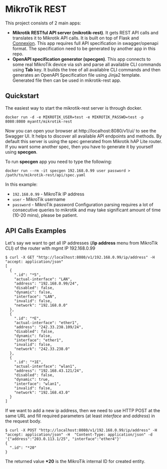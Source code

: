 # MikroTik REST
This project consists of 2 main apps:
* **Mikrotik RESTful API server (mikrotik-rest)**. It gets REST API calls and translates it to Mikrotik API calls. It is built on top of Flask and [Connexion](https://github.com/zalando/connexion). This app requires full API specification in swagger/openapi format. The specification need to be generated by another app in this repo. 
* **OpenAPI specification generator (specgen)**. This app connects to some real MikroTik device via ssh and parse all available CLI commands using **Tab** key. It builds the tree of all availablre CLI commands and then generates an OpenAPI Specification file using Jinja2 template. Generated file then can be used in mikrotik-rest app.

## Quickstart
The easiest way to start the mikrotik-rest server is through docker.

```docker run -d -e MIKROTIK_USER=test -e MIKROTIK_PASSWD=test -p 8080:8080 myantt/mikrotik-rest```

Now you can open your browser at
http://localhost:8080/v1/ui/
to see the Swagger UI. It helps to discover all available API endpoints and methods.
By default this server is using the spec generated from Mikrotik hAP Lite router. If you want some another spec, then you have to generate it by yourself using **specgen**.


To run **specgen** app  you need to type the following:

```docker run --rm -it specgen 192.168.0.99 user password > /path/to/mikrotik-rest/api/spec.yaml```

In this example:
* `192.168.0.99` - MikroTik IP address
* `user` - MikroTik username
* `password` - MikroTik password
Configuration parsing requires a lot of consecutive queries to mikrotik and may take significant amount of time  (10-20 mins), please be patient.


## API Calls Examples

Let's say we want to get all IP addresses (**/ip address** menu from MikroTik CLI) of the router with mgmt IP 192.168.0.99
```
$ curl -X GET "http://localhost:8080/v1/192.168.0.99/ip/address" -H  "accept: application/json"
[
  {
    ".id": "*5",
    "actual-interface": "LAN",
    "address": "192.168.0.99/24",
    "disabled": false,
    "dynamic": false,
    "interface": "LAN",
    "invalid": false,
    "network": "192.168.0.0"
  },
  {
    ".id": "*E",
    "actual-interface": "ether1",
    "address": "242.33.238.109/24",
    "disabled": false,
    "dynamic": false,
    "interface": "ether1",
    "invalid": false,
    "network": "242.33.238.0"
  },
  {
    ".id": "*1E",
    "actual-interface": "wlan1",
    "address": "192.168.43.121/24",
    "disabled": false,
    "dynamic": true,
    "interface": "wlan1",
    "invalid": false,
    "network": "192.168.43.0"
  }
]
```
If we want to add a new ip address, then we need to use HTTP POST at the same URL and fill required parameters (at least *interface* and *address*) in the request body.
```
$ curl -X POST "http://localhost:8080/v1/192.168.0.99/ip/address" -H  "accept: application/json" -H  "Content-Type: application/json" -d '{"address":"203.0.113.1/25", "interface":"ether4"}'
{
  ".id": "*20"
}
```
The returned value **\*20** is the MikroTik internal ID for created entity.

